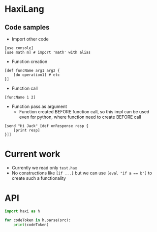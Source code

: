 # HaxiLang

## Code samples
* Import other code
```
[use console]
[use math m] # import 'math' with alias
```
* Function creation
```
[def funcName arg1 arg2 {
	[do operation1] # etc
}]
```
* Function call
```
[funcName 1 2]
```

* Function pass as argument
	* Function created BEFORE function call, so this impl can be used even for python, where function need to create BEFORE call
```
[send "Hi Jack" [def onResponse resp {
	[print resp]
}]]
```

# Current work
* Currently we read only `test.hax`
* No constructions like `[if ...]` but we can use `[eval "if a == b"]` to create such a functionality

# API 
```py
import haxi as h

for codeToken in h.parse(src):
	print(codeToken)
```
